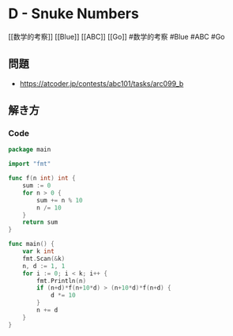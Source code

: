 # D - Snuke Numbers
[[数学的考察]] [[Blue]] [[ABC]] [[Go]]
#数学的考察 #Blue #ABC #Go 

## 問題
- https://atcoder.jp/contests/abc101/tasks/arc099_b

## 解き方
### Code
```go
package main

import "fmt"

func f(n int) int {
	sum := 0
	for n > 0 {
		sum += n % 10
		n /= 10
	}
	return sum
}

func main() {
	var k int
	fmt.Scan(&k)
	n, d := 1, 1
	for i := 0; i < k; i++ {
		fmt.Println(n)
		if (n+d)*f(n+10*d) > (n+10*d)*f(n+d) {
			d *= 10
		}
		n += d
	}
}
```